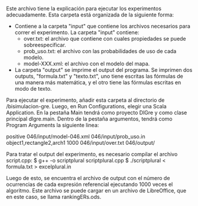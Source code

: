 Este archivo tiene la explicación para ejecutar los experimentos adecuadamente.
Esta carpeta está organizada de la siguiente forma:
* Contiene a la carpeta "input" que contiene los archivos necesarios para correr el experimento. La carpeta "input" contiene:
    * over.txt: el archivo que contiene con cuales propiedades se puede sobreespecificar.
    * prob_uso.txt: el archivo con las probabilidades de uso de cada modelo.
    * model-XXX.xml: el archivo con el modelo del mapa.
* La carpeta "output" se imprime el output del programa. Se imprimen dos outputs, "formula.txt" y "texto.txt", uno tiene
escritas las fórmulas de una manera más matemática, y el otro tiene las fórmulas escritas en modo de texto.

Para ejecutar el experimento, añadir esta carpeta al directorio de 
/bisimulacion-gre. Luego, en Run Configurations, elegir una Scala Application. En la pestaña Main tendrá como proyecto DlGre y como clase principal dlgre.main. Dentro de la pestaña argumentos, tendrá como Program Arguments la siguiente linea:

positive 046/input/model-046.xml 046/input/prob_uso.in object1,rectangle2,arch1 1000 046/input/over.txt 046/output/

Para tratar el output del experimento, es necesario compilar el archivo script.cpp:
$ g++ -o scriptplural scriptplural.cpp
$ ./scriptplural < formula.txt > excelplural.in

Luego de esto, se encuentra el archivo de output con el número de ocurrencias de cada expresión referencial ejecutando 1000 veces el algoritmo.
Este archivo se puede cargar en un archivo de LibreOffice, que en este caso, se llama rankingERs.ods.

